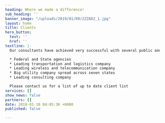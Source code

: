 ```yaml
---
heading: Where we made a difference!
sub_heading: ''
banner_image: "/uploads/2019/01/09/2ZZAD2_1.jpg"
layout: home
title: Clients
hero_button:
  text: ''
  href: ''
textline: |-
  Our consultants have achieved very successful with several public and private companies:

  * Federal and State agencies
  * Leading transportation and logistics company
  * Leading wireless and telecommunication company
  * Big utility company spread across seven states
  * Leading consulting company

  Please contact us for a list of up to date client list
services: []
show_news: false
partners: []
date: 2019-01-10 04:05:36 +0000
published: false

---
```

